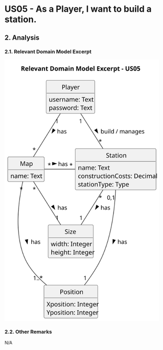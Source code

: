 # US05 - As a Player, I want to build a station. 

## 2. Analysis

### 2.1. Relevant Domain Model Excerpt 

![US05-Build a Station](svg/US05-analysis.svg)

### 2.2. Other Remarks

N/A